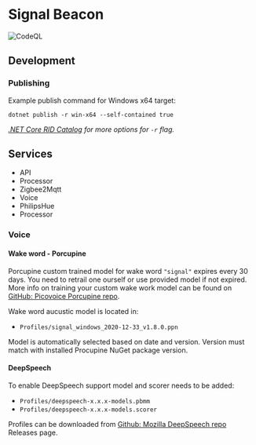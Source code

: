 # Signal Beacon

![CodeQL](https://github.com/dfnoise/beacon/workflows/CodeQL/badge.svg)

## Development

### Publishing

Example publish command for Windows x64 target:

```
dotnet publish -r win-x64 --self-contained true
```

_[.NET Core RID Catalog](https://docs.microsoft.com/en-us/dotnet/core/rid-catalog) for more options for `-r` flag._

## Services

- API
- Processor
- Zigbee2Mqtt
- Voice
- PhilipsHue
- Processor

### Voice

#### Wake word - Porcupine

Porcupine custom trained model for wake word `"signal"` expires every 30 days. You need to retrail one ourself or use provided model if not expired. More info on training your custom wake work model can be found on [GitHub: Picovoice Porcupine repo](https://github.com/Picovoice/porcupine/).

Wake word aucustic model is located in:

- `Profiles/signal_windows_2020-12-33_v1.8.0.ppn`

Model is automatically selected based on date and version. Version must match with installed Procupine NuGet package version.

#### DeepSpeech

To enable DeepSpeech support model and scorer needs to be added:

- `Profiles/deepspeech-x.x.x-models.pbmm`
- `Profiles/deepspeech-x.x.x-models.scorer`

Profiles can be downloaded from [Github: Mozilla DeepSpeech repo](https://github.com/mozilla/DeepSpeech) Releases page.
